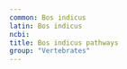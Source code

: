 ```yaml
---
common: Bos indicus
latin: Bos indicus
ncbi: 
title: Bos indicus pathways
group: "Vertebrates"
---
```

